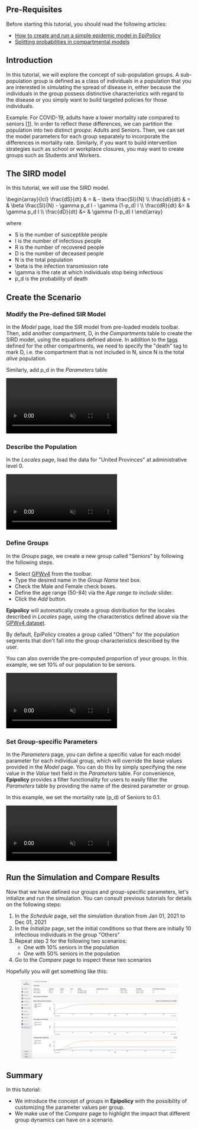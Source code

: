 ## Pre-Requisites

Before starting this tutorial, you should read the following articles:
- [How to create and run a simple epidemic model in EpiPolicy](create_your_first_scenario)
- [Splitting probabilities in compartmental models](/probability_rate)

## Introduction

In this tutorial, we will explore the concept of sub-population groups. A sub-population group is defined as a class of individuals in a population that you are interested in simulating the spread of disease in, either because the individuals in the group possess distinctive characteristics with regard to the disease or you simply want to build targeted policies for those individuals. 

Example: For COVID-19, adults have a lower mortality rate compared to seniors [[1](https://www.ncbi.nlm.nih.gov/pmc/articles/PMC7335648/)].
In order to reflect these differences, we can partition the population into two distinct _groups_: Adults and Seniors. Then, we can set the model parameters for each group separately to incorporate the differences in mortality rate. Similarly, if you want to build intervention strategies such as school or workplace closures, you may want to create groups such as Students and Workers.

## The SIRD model

In this tutorial, we will use the SIRD model.

<texb>
\begin{array}{lcl} \frac{dS}{dt} & = & - \beta \frac{SI}{N} \\
\frac{dI}{dt} & = & \beta \frac{SI}{N} - \gamma p_d I - \gamma (1-p_d) I \\
\frac{dR}{dt} &= & \gamma p_d I \\
\frac{dD}{dt} &= & \gamma (1-p_d) I
\end{array}
</texb>

where
- <tex>S</tex> is the number of susceptible people
- <tex>I</tex> is the number of infectious people
- <tex>R</tex> is the number of recovered people
- <tex>D</tex> is the number of deceased people
- <tex>N</tex> is the total population
- <tex>\beta</tex> is the infection transmission rate
- <tex>\gamma</tex> is the rate at which individuals stop being infectious
- <tex>p_d</tex> is the probability of death

## Create the Scenario

### Modify the Pre-defined SIR Model

In the _Model_ page, load the <tex>SIR</tex> model from pre-loaded models toolbar. Then, add another compartment, <tex>D</tex>, in the _Compartments_ table to create the <tex>SIRD</tex> model, using the equations defined above. 
In addition to the [tags](tags) defined for the other compartments, we need to specify the "death" tag to mark <tex>D</tex>, i.e. the compartment that is not included in <tex>N</tex>, since <tex>N</tex> is the total _alive_ population.

Similarly, add <tex>p_d</tex> in the _Parameters_ table

<div class="tutorial-video-container">
    <video class="tutorial-video" autoplay muted loop controls>
        <source src="assets/intro_to_group/model.mp4" type="video/mp4">
    </video>
</div>

### Describe the Population

In the _Locales_ page, load the data for "United Provinces" at administrative level 0.

<div class="tutorial-video-container">
    <video class="tutorial-video" autoplay muted loop controls>
        <source src="assets/create_your_first_model/locales.mp4" type="video/mp4">
    </video>
</div>

### Define Groups

In the _Groups_ page, we create a new group called "Seniors" by following the following steps. 
- Select [GPWv4](https://sedac.ciesin.columbia.edu/data/collection/gpw-v4) from the toolbar.
- Type the desired name in the _Group Name_ text box.
- Check the Male and Female check boxes.
- Define the age range (50-84) via the _Age range to include_ slider.
- Click the _Add_ button.

**Epipolicy** will automatically create a group distribution for the locales described in _Locales_ page, using the characteristics defined above via the [GPWv4 dataset](https://sedac.ciesin.columbia.edu/data/collection/gpw-v4).

By default, EpiPolicy creates a group called "Others" for the population segments that don't fall into the group characteristics described by the user.

You can also override the pre-computed proportion of your groups. 
In this example, we set 10% of our population to be seniors.

<div class="tutorial-video-container">
    <video class="tutorial-video" autoplay muted loop controls>
        <source src="assets/intro_to_group/groups.mp4" type="video/mp4">
    </video>
</div>

### Set Group-specific Parameters

In the _Parameters_ page, you can define a specific value for each model parameter for each individual group, which will override the base values provided in the _Model_ page. You can do this by simply specifying the new value in the _Value_ text field in the _Parameters_ table. For convenience, **Epipolicy** provides a filter functionality for users to easily filter the _Parameters_ table by providing the name of the desired parameter or group.

In this example, we set the mortality rate (<tex>p_d</tex>) of Seniors to <tex>0.1</tex>.


<div class="tutorial-video-container">
    <video class="tutorial-video" autoplay muted loop controls>
        <source src="assets/intro_to_group/parameters.mp4" type="video/mp4">
    </video>
</div>

<!-- ### Export your scenario

Before [exporting](import_export), confirm the changes that you've made in the current page by clicking on a different page. In the example, we click on the _Model_ page. The zip file consists of a JSON file that contains everything necessary for you to [import](import_export) this model in the future.

<div class="tutorial-video-container">
    <video class="tutorial-video" autoplay muted loop controls>
        <source src="assets/intro_to_group/export.mp4" type="video/mp4">
    </video>
</div> -->

## Run the Simulation and Compare Results

Now that we have defined our groups and group-specific parameters, let's intialize and run the simulation. 
You can consult previous tutorials for details on the following steps:
1. In the _Schedule_ page, set the simulation duration from Jan 01, 2021 to Dec 01, 2021
2. In the _Initialize_ page, set the initial conditions so that there are initially 10 infectious individuals in the group "Others"
3. Repeat step 2 for the following two scenarios:
   - One with 10% seniors in the population
   - One with 50% seniors in the population
4. Go to the _Compare_ page to inspect these two scenarios

Hopefully you will get something like this:
<figure class="text-center">
  <img src="assets/intro_to_group/compare.png"/>
</figure>

## Summary

In this tutorial:

- We introduce the concept of groups in **Epipolicy** with the possibility of customizing the parameter values per group.
- We make use of the _Compare_ page to highlight the impact that different group dynamics can have on a scenario.
<!-- - We show the export functionality that would allow you to import the scenario for future usage/bookmarking. In the [next tutorial](/intro_to_facility), we will show you how to import an existing scenario and explore the concept of **facility** in **Epipolicy**. -->
